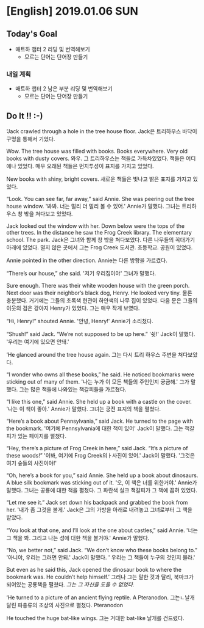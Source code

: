# [English] 2019.01.06 SUN

## Today's Goal

* 매트하 챕터 2 리딩 및 번역해보기
  * 모르는 단어는 단어장 만들기

### 내일 계획

* 매트하 챕터 2 남은 부분 리딩 및 번역해보기
  * 모르는 단어는 단어장 만들기

## Do It !! :-)

‘Jack crawled through a hole in the tree house floor.
Jack은 트리하우스 바닥이 구멍을 통해서 기었다.

Wow. The tree house was filled with books. Books everywhere. Very old books with dusty covers.
와우. 그 트리하우스는 책들로 가득차있었다. 책들은 어디에나 있었다. 매우 오래된 책들은 먼지투성이 표지를 가지고 있었다.

New books with shiny, bright covers.
새로운 책들은 빛나고 밝은 표지를 가지고 있었다.

“Look. You can see far, far away,” said Annie. She was peering out the tree house window.
'봐봐. 너는 멀리 더 멀리 볼 수 있어.' Annie가 말했다. 그녀는 트리하우스 창 밖을 쳐다보고 있었다.

Jack looked out the window with her. Down below were the tops of the other trees. In the distance he saw the Frog Creek library. The elementary school. The park.
Jack은 그녀와 함께 창 밖을 쳐다보았다. 다른 나무들의 꼭대가기 아래에 있었다. 멀지 않은 곳에서 그는 Frog Creek 도서관. 초등학교. 공원이 있었다.

Annie pointed in the other direction.
Annie는 다른 방향을 가르켰다.

“There’s our house,” she said.
'저기 우리집이야' 그녀가 말했다.

Sure enough. There was their white wooden house with the green porch. Next door was their neighbor’s black dog, Henry. He looked very tiny.
물론 충분했다. 거기에는 그들의 초록색 현관이 하얀색의 나무 집이 있었다. 다음 문은 그들의 이웃의 검은 강아지 Henry가 있었다. 그는 매우 작게 보였다.

“Hi, Henry!” shouted Annie.
'안녕, Henry!' Annie가 소리쳤다.

“Shush!” said Jack. “We’re not supposed to be up here.”
'쉿!' Jack이 말했다. '우리는 여기에 있으면 안돼.'

‘He glanced around the tree house again.
그는 다시 트리 하우스 주변을 쳐다보았다.

“I wonder who owns all these books,” he said. He noticed bookmarks were sticking out of many of them.
'나는 누가 이 모든 책들의 주인인지 궁금해.' 그가 말했다. 그는 많은 책들에 나와있는 책갈피들을 가르쳤다.

“I like this one,” said Annie. She held up a book with a castle on the cover.
'나는 이 책이 좋아.' Annie가 말했다. 그녀는 궁전 표지의 책을 펼쳤다.

“Here’s a book about Pennsylvania,” said Jack. He turned to the page with the bookmark.
'여기에 Pennsylvania에 대한 책이 있어' Jack이 말했다. 그는 책갈피가 있는 페이지를 펼쳤다.

“Hey, there’s a picture of Frog Creek in here,” said Jack. “It’s a picture of these woods!”
'이봐, 여기에 Frog Creek의ㅏ사진이 있어.' Jack이 말했다. '그것은 여기 숲들의 사진이야!'

“Oh, here’s a book for you,” said Annie. She held up a book about dinosaurs. A blue silk bookmark was sticking out of it.
'오, 이 책은 너를 위한거야.' Annie가 말했다. 그녀는 공룡에 대한 책을 펼쳤다. 그 파란색 실크 책갈피가 그 책에 꼽혀 있었다.

“Let me see it.” Jack set down his backpack and grabbed the book from her.
'내가 좀 그것을 볼게.' Jack은 그의 가방을 아래로 내려놓고 그녀로부터 그 책을 받았다.

“You look at that one, and I’ll look at the one about castles,” said Annie.
'너는 그 책을 봐. 그리고 나는 성에 대한 책을 볼거야.' Annie가 말했다.

“No, we better not,” said Jack. “We don’t know who these books belong to.”
'아니야, 우리는 그러면 안되.' Jack이 말했다. ' 우리는 그 책들이 누구의 것인지 몰라.'

But even as he said this, Jack opened the dinosaur book to where the bookmark was. He couldn’t help himself.’
그러나 그는 말한 것과 달리, 북마크가 되어있는 공룡책을 펼쳤다. *그는 그 자신을 도울 수 없었다.*

‘He turned to a picture of an ancient flying reptile. A Pteranodon.
그는ㄴ날개달린 파충류의 조상의 사진으로 펼쳤다. Pteranodon

He touched the huge bat-like wings.
그는 거대한 bat-like 날개를 건드렸다.
